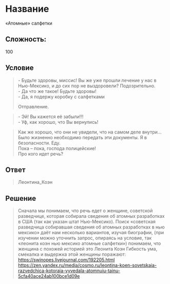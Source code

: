 # Название
«Атомные» салфетки
## Сложность: 
100
## Условие
> \- Будьте здоровы, миссис! Вы же уже прошли лечение у нас в Нью-Мексико, и до сих пор не выздоровели? Подозрительно. <br/>
> \- Да что же такое! Будьте здоровы! <br/>
> \- Да, я подержу коробку с салфетками<br/>
> 
> Отправление.<br/>

> \- Эй! Вы кажется её забыли!!!<br/>
> \- Уф, как хорошо, что Вы вернулись! <br/>

> Как же хорошо, что они не увидели, что на самом деле внутри… Было жизненно необходимо передать эти документы. Я в безопасности. Еду.<br/>
> Пока – пока, господа полицейские! <br/>
> Про кого идет речь?


## Ответ
> Леонтина_Коэн 
## Решение
> Сначала мы понимаем, что речь едет о женщине, советской разведчице, которая собирала сведения об атомных разработках в США (так как указан штат Нью-Мексико). Поиск «советская разведчица собиравшая сведения об атомных разработках в нью мексико» даёт нам несколько вариантов, изучая биографии, (при изучении можно уточнить запрос, опираясь на условие, так «леонита коэн нью мексико атомные салфетки») понимаем, что женщина с похожей историей это Леонита Коэн
> Гибкость ума, смекалка и выдержка этой женщины поражают: https://swinopes.livejournal.com/192205.html
https://zen.yandex.ru/media/cosmo.ru/leontina-koen-sovetskaia-razvedchica-kotoraia-vyvedala-atomnuiu-tainu-5cfa40ace24ab100bce1d09e
